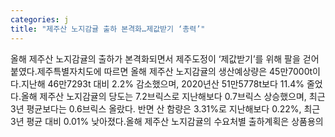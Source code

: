 ```yaml
---
categories: j
title: "제주산 노지감귤 출하 본격화…제값받기 ‘총력’"
---
```

올해 제주산 노지감귤의 출하가 본격화되면서 제주도정이 ‘제값받기’를 위해 팔을 걷어붙였다.제주특별자치도에 따르면 올해 제주산 노지감귤의 생산예상량은 45만7000t이다.지난해 46만7293t 대비 2.2% 감소했으며, 2020년산 51만5778t보다 11.4% 줄었다.올해 제주산 노지감귤의 당도는 7.2브릭스로 지난해보다 0.7브릭스 상승했으며, 최근 3년 평균보다는 0.6브릭스 올랐다. 반면 산 함량은 3.31%로 지난해보다 0.22%, 최근 3년 평균 대비 0.01% 낮아졌다.올해 제주산 노지감귤의 수요처별 출하계획은 상품용의